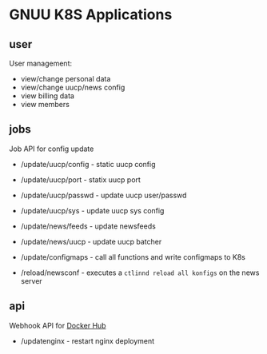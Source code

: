 GNUU K8S Applications
=====================

user
----

User management:

* view/change personal data
* view/change uucp/news config
* view billing data
* view members


jobs
----


Job API for config update

* /update/uucp/config - static uucp config
* /update/uucp/port - statix uucp port
* /update/uucp/passwd  - update uucp user/passwd
* /update/uucp/sys - update uucp sys config
* /update/news/feeds - update newsfeeds
* /update/news/uucp - update uucp batcher

* /update/configmaps - call all functions and write configmaps to K8s
* /reload/newsconf - executes a `ctlinnd reload all konfigs` on the news server


api
---

Webhook API for [Docker Hub](https://github.com/maccyber/micro-dockerhub-hook/)

* /updatenginx - restart nginx deployment



